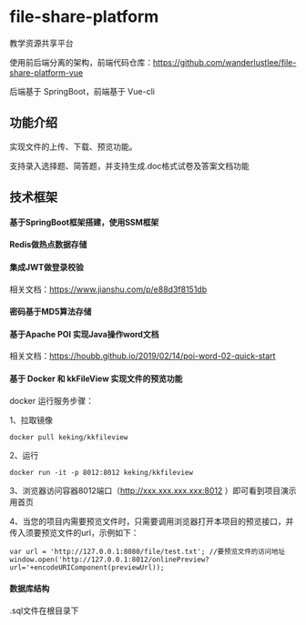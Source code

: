 # file-share-platform
教学资源共享平台

使用前后端分离的架构，前端代码仓库：https://github.com/wanderlustlee/file-share-platform-vue

后端基于 SpringBoot，前端基于 Vue-cli

## 功能介绍

实现文件的上传、下载、预览功能。

支持录入选择题、简答题，并支持生成.doc格式试卷及答案文档功能

## 技术框架

#### 基于SpringBoot框架搭建，使用SSM框架

#### Redis做热点数据存储

#### 集成JWT做登录校验

相关文档：https://www.jianshu.com/p/e88d3f8151db

#### 密码基于MD5算法存储

#### 基于Apache POI 实现Java操作word文档
相关文档：https://houbb.github.io/2019/02/14/poi-word-02-quick-start

#### 基于 Docker 和 kkFileView 实现文件的预览功能

docker 运行服务步骤：

1、拉取镜像
```
docker pull keking/kkfileview
```
2、运行
```
docker run -it -p 8012:8012 keking/kkfileview
```

3、浏览器访问容器8012端口（http://xxx.xxx.xxx.xxx:8012 ）即可看到项目演示用首页

4、当您的项目内需要预览文件时，只需要调用浏览器打开本项目的预览接口，并传入须要预览文件的url，示例如下：
  
  ```
  var url = 'http://127.0.0.1:8080/file/test.txt'; //要预览文件的访问地址
  window.open('http://127.0.0.1:8012/onlinePreview?url='+encodeURIComponent(previewUrl));
  ```
#### 数据库结构
.sql文件在根目录下
